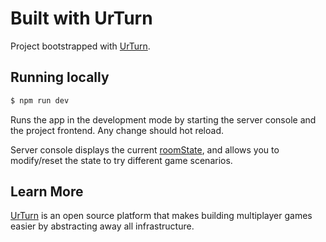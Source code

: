 # Built with UrTurn

Project bootstrapped with [UrTurn](https://docs.urturn.app).

## Running locally

```bash
$ npm run dev
```

Runs the app in the development mode by starting the server console and the project frontend. Any change should hot reload.

Server console displays the current [roomState](https://docs.urturn.app/docs/API/types#roomstate), and allows you to modify/reset the state to try different game scenarios.

## Learn More

[UrTurn](https://docs.urturn.app) is an open source platform that makes building multiplayer games easier by abstracting away all infrastructure.
